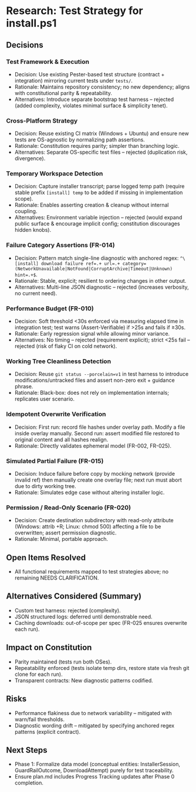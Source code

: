 # Research: Test Strategy for install.ps1

## Decisions

### Test Framework & Execution
- Decision: Use existing Pester-based test structure (contract + integration) mirroring current tests under `tests/`.
- Rationale: Maintains repository consistency; no new dependency; aligns with constitutional parity & repeatability.
- Alternatives: Introduce separate bootstrap test harness – rejected (added complexity, violates minimal surface & simplicity tenet).

### Cross-Platform Strategy
- Decision: Reuse existing CI matrix (Windows + Ubuntu) and ensure new tests are OS-agnostic by normalizing path assertions.
- Rationale: Constitution requires parity; simpler than branching logic.
- Alternatives: Separate OS-specific test files – rejected (duplication risk, divergence).

### Temporary Workspace Detection
- Decision: Capture installer transcript; parse logged temp path (require stable prefix `[install] temp` to be added if missing in implementation scope).
- Rationale: Enables asserting creation & cleanup without internal coupling.
- Alternatives: Environment variable injection – rejected (would expand public surface & encourage implicit config; constitution discourages hidden knobs).

### Failure Category Assertions (FR-014)
- Decision: Pattern match single-line diagnostic with anchored regex: `^\[install] download failure ref=.+ url=.+ category=(NetworkUnavailable|NotFound|CorruptArchive|Timeout|Unknown) hint=.+$`.
- Rationale: Stable, explicit; resilient to ordering changes in other output.
- Alternatives: Multi-line JSON diagnostic – rejected (increases verbosity, no current need).

### Performance Budget (FR-010)
- Decision: Soft threshold <30s enforced via measuring elapsed time in integration test; test warns (Assert-Verifiable) if >25s and fails if ≥30s.
- Rationale: Early regression signal while allowing minor variance.
- Alternatives: No timing – rejected (requirement explicit); strict <25s fail – rejected (risk of flaky CI on cold network).

### Working Tree Cleanliness Detection
- Decision: Reuse `git status --porcelain=v1` in test harness to introduce modifications/untracked files and assert non-zero exit + guidance phrase.
- Rationale: Black-box: does not rely on implementation internals; replicates user scenario.

### Idempotent Overwrite Verification
- Decision: First run: record file hashes under overlay path. Modify a file inside overlay manually. Second run: assert modified file restored to original content and all hashes realign.
- Rationale: Directly validates ephemeral model (FR-002, FR-025).

### Simulated Partial Failure (FR-015)
- Decision: Induce failure before copy by mocking network (provide invalid ref) then manually create one overlay file; next run must abort due to dirty working tree.
- Rationale: Simulates edge case without altering installer logic.

### Permission / Read-Only Scenario (FR-020)
- Decision: Create destination subdirectory with read-only attribute (Windows: attrib +R; Linux: chmod 500) affecting a file to be overwritten; assert permission diagnostic.
- Rationale: Minimal, portable approach.

## Open Items Resolved
- All functional requirements mapped to test strategies above; no remaining NEEDS CLARIFICATION.

## Alternatives Considered (Summary)
- Custom test harness: rejected (complexity).
- JSON structured logs: deferred until demonstrable need.
- Caching downloads: out-of-scope per spec (FR-025 ensures overwrite each run).

## Impact on Constitution
- Parity maintained (tests run both OSes).
- Repeatability enforced (tests isolate temp dirs, restore state via fresh git clone for each run).
- Transparent contracts: New diagnostic patterns codified.

## Risks
- Performance flakiness due to network variability – mitigated with warn/fail thresholds.
- Diagnostic wording drift – mitigated by specifying anchored regex patterns (explicit contract).

## Next Steps
- Phase 1: Formalize data model (conceptual entities: InstallerSession, GuardRailOutcome, DownloadAttempt) purely for test traceability.
- Ensure plan.md includes Progress Tracking updates after Phase 0 completion.
